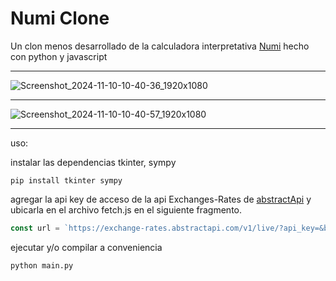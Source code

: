 # Numi Clone


Un clon menos desarrollado de la calculadora interpretativa [Numi](https://github.com/nikolaeu/numi) hecho con python
y javascript

---

![Screenshot_2024-11-10-10-40-36_1920x1080](https://github.com/user-attachments/assets/6d7098e9-35e4-457e-b0fc-4b833130c10d)


---

![Screenshot_2024-11-10-10-40-57_1920x1080](https://github.com/user-attachments/assets/76767f30-cc10-4083-9764-abd45bfb53dc)

---

uso: 

instalar las dependencias tkinter, sympy

```
pip install tkinter sympy
```

agregar la api key de acceso de la api Exchanges-Rates de [abstractApi](https://www.abstractapi.com/a/home?utm_source=google&utm_medium=cpc&utm_campaign=branded&utm_term=abstract%20api&gad_source=1&gclid=EAIaIQobChMItcegm5bSiQMVfqFaBR2qEzE8EAAYASAAEgK-E_D_BwE)
y ubicarla en el archivo fetch.js en el siguiente fragmento.

```js
const url = `https://exchange-rates.abstractapi.com/v1/live/?api_key=&base=${b}&target=${target}`
```

ejecutar y/o compilar a conveniencia

```
python main.py
```

